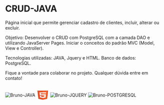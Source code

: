 # CRUD-JAVA

Página inicial que permite gerenciar cadastro de clientes, incluir, alterar ou excluir.

Objetivo: Desenvolver o CRUD com PostgreSQL com a camada DAO e utilizando JavaServer Pages. Iniciar o conceitos do padrão MVC (Model, View e Controller).

Tecnologias utilizadas: JAVA, Jquery e HTML.
Banco de dados: PostgreSQL.

Fique a vontade para colaborar no projeto. Qualquer dúvida entre em contato!

<div style="display: inline_block"><br>
  <img align="center" alt="Bruno-JAVA" height="30" width="40" src="https://cdn.jsdelivr.net/gh/devicons/devicon/icons/java/java-original-wordmark.svg">
  <img align="center" alt="Bruno-HTML" height="30" width="40" src="https://raw.githubusercontent.com/devicons/devicon/master/icons/html5/html5-original.svg">
  <img align="center" alt="Bruno-JQUERY" height="30" width="40" src="https://cdn.jsdelivr.net/gh/devicons/devicon/icons/jquery/jquery-original-wordmark.svg">
  <img align="center" alt="Bruno-POSTGRESQL" height="30" width="40" src="https://cdn.jsdelivr.net/gh/devicons/devicon/icons/postgresql/postgresql-original.svg">  
</div>
